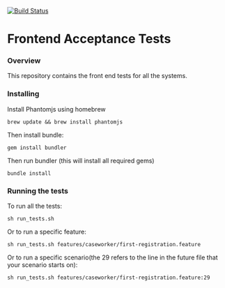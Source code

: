 [![Build Status](https://travis-ci.org/LandRegistry/acceptance-tests.svg)](https://travis-ci.org/LandRegistry/acceptance-tests)

Frontend Acceptance Tests
===============

### Overview

This repository contains the front end tests for all the systems.

### Installing

Install Phantomjs using homebrew

```
brew update && brew install phantomjs
```

Then install bundle:

```
gem install bundler
```

Then run bundler (this will install all required gems)

```
bundle install
```

### Running the tests

To run all the tests:

```
sh run_tests.sh
```

Or to run a specific feature:

```
sh run_tests.sh features/caseworker/first-registration.feature
```

Or to run a specific scenario(the 29 refers to the line in the future file that your scenario starts on):

```
sh run_tests.sh features/caseworker/first-registration.feature:29
```

